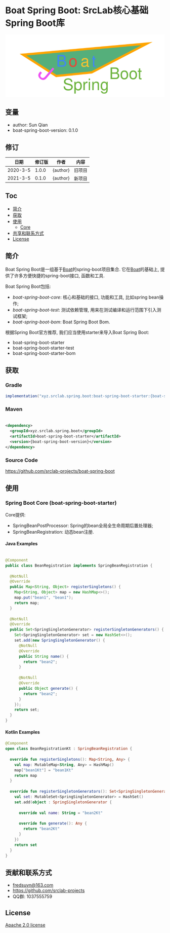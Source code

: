 # Boat Spring Boot: SrcLab核心基础Spring Boot库

![Boat Spring Boot](../logo.svg)

## 变量

* author: Sun Qian
* boat-spring-boot-version: 0.1.0

## 修订

|日期|修订版|作者|内容
|---|---|---|---|
|2020-3-5|1.0.0|{author}|旧项目
|2021-3-5|0.1.0|{author}|新项目

## Toc

* [简介](#introduction)
* [获取](#getting)
* [使用](#usage)
  * [Core](#usage-core)
* [共享和联系方式](#contact)
* [License](#lecense)

## <a id="introduction"/>简介

Boat Spring Boot是一组基于[Boat][boat-url]的spring-boot项目集合. 它在[Boat][boat-url]的基础上, 提供了许多方便快捷的spring-boot接口, 函数和工具.

Boat Spring Boot包括:

* *boat-spring-boot-core*: 核心和基础的接口, 功能和工具, 比如spring bean操作;
* *boat-spring-boot-test*: 测试依赖管理, 用来在测试编译和运行范围下引入测试框架;
* *boat-spring-boot-bom*: Boat Spring Boot Bom.

根据Spring Boot官方推荐, 我们应当使用starter来导入Boat Spring Boot:

* boat-spring-boot-starter
* boat-spring-boot-starter-test
* boat-spring-boot-starter-bom

## <a id="getting"/>获取

### Gradle

```groovy
implementation("xyz.srclab.spring.boot:boat-spring-boot-starter:{boat-spring-boot-version}")
```

### Maven

```xml

<dependency>
  <groupId>xyz.srclab.spring.boot</groupId>
  <artifactId>boat-spring-boot-starter</artifactId>
  <version>{boat-spring-boot-version}</version>
</dependency>
```

### Source Code

https://github.com/srclab-projects/boat-spring-boot

## <a id="usage"/>使用

### <a id="usage-core"/>Spring Boot Core (boat-spring-boot-starter)

Core提供:

* SpringBeanPostProcessor: Spring的bean全局全生命周期后置处理器;
* SpringBeanRegistration: 动态bean注册.

#### Java Examples

```java

@Component
public class BeanRegistration implements SpringBeanRegistration {

  @NotNull
  @Override
  public Map<String, Object> registerSingletons() {
    Map<String, Object> map = new HashMap<>();
    map.put("bean1", "bean1");
    return map;
  }

  @NotNull
  @Override
  public Set<SpringSingletonGenerator> registerSingletonGenerators() {
    Set<SpringSingletonGenerator> set = new HashSet<>();
    set.add(new SpringSingletonGenerator() {
      @NotNull
      @Override
      public String name() {
        return "bean2";
      }

      @NotNull
      @Override
      public Object generate() {
        return "bean2";
      }
    });
    return set;
  }
}
```

#### Kotlin Examples

```kotlin
@Component
open class BeanRegistrationKt : SpringBeanRegistration {

  override fun registerSingletons(): Map<String, Any> {
    val map: MutableMap<String, Any> = HashMap()
    map["bean1Kt"] = "bean1Kt"
    return map
  }

  override fun registerSingletonGenerators(): Set<SpringSingletonGenerator> {
    val set: MutableSet<SpringSingletonGenerator> = HashSet()
    set.add(object : SpringSingletonGenerator {

      override val name: String = "bean2Kt"

      override fun generate(): Any {
        return "bean2Kt"
      }
    })
    return set
  }
}
```

## <a id="contact"/>贡献和联系方式

* fredsuvn@163.com
* https://github.com/srclab-projects
* QQ群: 1037555759

## <a id="license"/>License

[Apache 2.0 license][license]

[license]: https://www.apache.org/licenses/LICENSE-2.0.html

[boat-url]: https://github.com/srclab-projects/boat